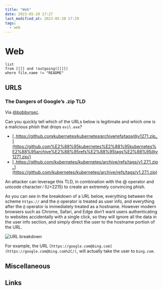 ```yaml
---
title: "Web"
date: 2023-05-20 17:27
last_modified_at: 2023-05-20 17:29
tags:
  - web
---
```


# Web

```dataview
list
from [[]] and !outgoing([[]])
where file.name != "README"
```

## URLS

### The Dangers of Google’s .zip TLD

Via [@bobbyrsec](https://medium.com/@bobbyrsec/the-dangers-of-googles-zip-tld-5e1e675e59a5).

Can you quickly tell which of the URLs below is legitimate and which one is a malicious phish that drops `evil.exe`?

* [_https://github.com∕kubernetes∕kubernetes∕archive∕refs∕tags∕@v1271.zip_](https://github.com%E2%88%95kubernetes%E2%88%95kubernetes%E2%88%95archive%E2%88%95refs%E2%88%95tags%E2%88%95@v1271.zip/)
* [_https://github.com/kubernetes/kubernetes/archive/refs/tags/v1.27.1.zip_](https://github.com/kubernetes/kubernetes/archive/refs/tags/v1.27.1.zip)

An attacker can leverage this TLD, in combination with the @ operator and unicode character ∕ (U+2215) to create an extremely convincing phish.

As you can see in the breakdown of a URL below, everything between the scheme `https://` and the `@` operator is treated as user info, and everything after the `@` operator is immediately treated as a hostname. However modern browsers such as Chrome, Safari, and Edge don’t want users authenticating to websites accidentally with a single click, so they will ignore all the data in the user info section, and simply direct the user to the hostname portion of the URL.

![URL breakdown](https://miro.medium.com/v2/resize:fit:1100/format:webp/1*4nvKxSrAh6_m1v1ZJpXwfA.png)

For example, the URL `[https://google.com@bing.com](https://google.com@bing.com%2C/)`[,](https://google.com@bing.com%2C/) will actually take the user to `bing.com`.



## Miscellaneous

## Links

